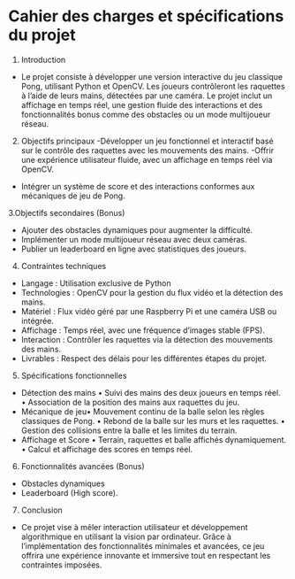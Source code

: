 # Cahier des charges et spécifications du projet
1. Introduction
- Le projet consiste à développer une version interactive du jeu classique Pong, utilisant Python et
OpenCV. Les joueurs contrôleront les raquettes à l’aide de leurs mains, détectées par une caméra.
Le projet inclut un affichage en temps réel, une gestion fluide des interactions et des fonctionnalités
bonus comme des obstacles ou un mode multijoueur réseau.

2. Objectifs principaux
-Développer un jeu fonctionnel et interactif basé sur le contrôle des raquettes avec les
mouvements des mains.
-Offrir une expérience utilisateur fluide, avec un affichage en temps réel via OpenCV.
- Intégrer un système de score et des interactions conformes aux mécaniques de jeu de Pong.

3.Objectifs secondaires (Bonus)
- Ajouter des obstacles dynamiques pour augmenter la difficulté.
- Implémenter un mode multijoueur réseau avec deux caméras.
- Publier un leaderboard en ligne avec statistiques des joueurs.

4. Contraintes techniques
- Langage : Utilisation exclusive de Python
- Technologies : OpenCV pour la gestion du flux vidéo et la détection des mains.
- Matériel : Flux vidéo géré par une Raspberry Pi et une caméra USB ou intégrée.
- Affichage : Temps réel, avec une fréquence d’images stable (FPS).
- Interaction : Contrôler les raquettes via la détection des mouvements des mains.
- Livrables : Respect des délais pour les différentes étapes du projet.

5. Spécifications fonctionnelles
- Détection des mains
• Suivi des mains des deux joueurs en temps réel.
• Association de la position des mains aux raquettes du jeu.
- Mécanique de jeu• Mouvement continu de la balle selon les règles classiques de Pong.
• Rebond de la balle sur les murs et les raquettes.
• Gestion des collisions entre la balle et les limites du terrain.
- Affichage et Score
• Terrain, raquettes et balle affichés dynamiquement.
• Calcul et affichage des scores en temps réel.

6. Fonctionnalités avancées (Bonus)
- Obstacles dynamiques
- Leaderboard (High score).

7. Conclusion
- Ce projet vise à mêler interaction utilisateur et développement algorithmique en utilisant la vision
par ordinateur. Grâce à l’implémentation des fonctionnalités minimales et avancées, ce jeu offrira
une expérience innovante et immersive tout en respectant les contraintes imposées.
